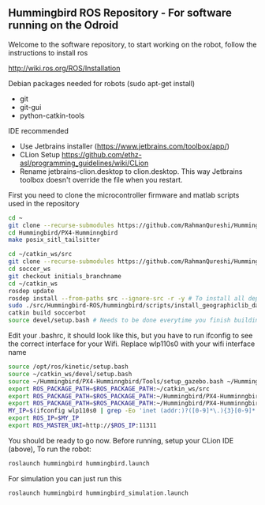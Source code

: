 ## Hummingbird ROS Repository - For software running on the Odroid

Welcome to the software repository, to start working on the robot, follow the instructions to install ros

http://wiki.ros.org/ROS/Installation

Debian packages needed for robots (sudo apt-get install)
- git
- git-gui
- python-catkin-tools

IDE recommended
- Use Jetbrains installer (https://www.jetbrains.com/toolbox/app/)
- CLion Setup https://github.com/ethz-asl/programming_guidelines/wiki/CLion
- Rename jetbrains-clion.desktop to clion.desktop. This way Jetbrains toolbox doesn't override the file when you restart.

First you need to clone the microcontroller firmware and matlab scripts used in the repository
```bash
cd ~
git clone --recurse-submodules https://github.com/RahmanQureshi/Hummingbird #  To clone the repository
cd Hummingbird/PX4-Humminngbird
make posix_sitl_tailsitter
```

```bash
cd ~/catkin_ws/src
git clone --recurse-submodules https://github.com/RahmanQureshi/Hummingbird-ROS #  To clone the repository
cd soccer_ws
git checkout initials_branchname
cd ~/catkin_ws
rosdep update
rosdep install --from-paths src --ignore-src -r -y # To install all dependencies
sudo ./src/Hummingbird-ROS/hummingbird/scripts/install_geographiclib_datasets.sh # For MAVROS to work
catkin build soccerbot
source devel/setup.bash # Needs to be done everytime you finish building
```

Edit your .bashrc, it should look like this, but you have to run ifconfig to see the correct interface for your Wifi. Replace wlp110s0 with your wifi interface name

```bash
source /opt/ros/kinetic/setup.bash
source ~/catkin_ws/devel/setup.bash
source ~/Hummingbird/PX4-Humminngbird/Tools/setup_gazebo.bash ~/Hummingbird/PX4-Humminngbird ~/Hummingbird/PX4-Humminngbird/build_posix_sitl_tailsitter
export ROS_PACKAGE_PATH=$ROS_PACKAGE_PATH:~/catkin_ws/src
export ROS_PACKAGE_PATH=$ROS_PACKAGE_PATH:~/Hummingbird/PX4-Humminngbird/
export ROS_PACKAGE_PATH=$ROS_PACKAGE_PATH:~/Hummingbird/PX4-Humminngbird/Tools/sitl_gazebo
MY_IP=$(ifconfig wlp110s0 | grep -Eo 'inet (addr:)?([0-9]*\.){3}[0-9]*' | grep -Eo '([0-9]*\.){3}[0-9]*' | grep -v '127.0.0.1')
export ROS_IP=$MY_IP
export ROS_MASTER_URI=http://$ROS_IP:11311
```

You should be ready to go now. Before running, setup your CLion IDE (above),  To run the robot:

```bash
roslaunch hummingbird hummingbird.launch
```

For simulation you can just run this

```bash
roslaunch hummingbird hummingbird_simulation.launch
```
